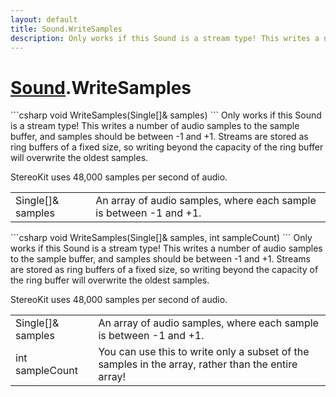 ```yaml
---
layout: default
title: Sound.WriteSamples
description: Only works if this Sound is a stream type! This writes a number of audio samples to the sample buffer, and samples should be between -1 and +1. Streams are stored as ring buffers of a fixed size, so writing beyond the capacity of the ring buffer will overwrite the oldest samples.  StereoKit uses 48,000 samples per second of audio.
---
```

# [Sound]({{site.url}}/Pages/StereoKit/Sound.html).WriteSamples

<div class='signature' markdown='1'>
```csharp
void WriteSamples(Single[]& samples)
```
Only works if this Sound is a stream type! This writes
a number of audio samples to the sample buffer, and samples
should be between -1 and +1. Streams are stored as ring buffers
of a fixed size, so writing beyond the capacity of the ring
buffer will overwrite the oldest samples.

StereoKit uses 48,000 samples per second of audio.
</div>

|  |  |
|--|--|
|Single[]& samples|An array of audio samples, where each             sample is between -1 and +1.|

<div class='signature' markdown='1'>
```csharp
void WriteSamples(Single[]& samples, int sampleCount)
```
Only works if this Sound is a stream type! This writes
a number of audio samples to the sample buffer, and samples
should be between -1 and +1. Streams are stored as ring buffers
of a fixed size, so writing beyond the capacity of the ring
buffer will overwrite the oldest samples.

StereoKit uses 48,000 samples per second of audio.
</div>

|  |  |
|--|--|
|Single[]& samples|An array of audio samples, where each             sample is between -1 and +1.|
|int sampleCount|You can use this to write only a subset             of the samples in the array, rather than the entire array!|




